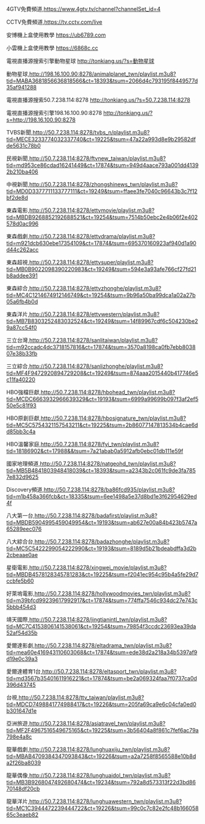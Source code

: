 4GTV免費頻道,https://www.4gtv.tv/channel?channelSet_id=4

CCTV免費頻道,https://tv.cctv.com/live

安博機上盒使用教學 https://ub6789.com

小雲機上盒使用教學 https://6868c.cc

電視直播源搜索引擎動物星球
http://tonkiang.us/?s=動物星球

動物星球,http://198.16.100.90:8278/animalplanet_twn/playlist.m3u8?tid=MABA3681856636818566&ct=18393&tsum=2066d4c793195f8449577d35af941288

電視直播源搜索50.7.238.114:8278
http://tonkiang.us/?s=50.7.238.114:8278

電視直播源搜索引擎198.16.100.90:8278
http://tonkiang.us/?s=http://198.16.100.90:8278

TVBS新聞,http://50.7.238.114:8278/tvbs_n/playlist.m3u8?tid=MECE3233774032337740&ct=19225&tsum=47a22a993d8e9b29582dfde5631c78b0

民視新聞,http://50.7.238.114:8278/ftvnew_taiwan/playlist.m3u8?tid=md953ce86cdad16241449&ct=17874&tsum=949d4aace793a001dd41392b210ba406

中視新聞,http://50.7.238.114:8278/zhongshinews_twn/playlist.m3u8?tid=MD0D3377711133777111&ct=19249&tsum=ffaee3fe7040c96643b3c7f12bf2de8d

東森電影,http://50.7.238.114:8278/ettvmovie/playlist.m3u8?tid=MBDB9268852192688521&ct=19254&tsum=7514b50ebc2e4b06f2e402578d0ac996

東森戲劇,http://50.7.238.114:8278/ettvdrama/playlist.m3u8?tid=m921dcb630ebe17354109&ct=17874&tsum=695370160923af940d1a90d44c262acc

東森超視,http://50.7.238.114:8278/ettvsuper/playlist.m3u8?tid=MB0B9022098390220983&ct=19249&tsum=594e3a93afe766cf27fd21b8addee391

東森綜合,http://50.7.238.114:8278/ettvzhonghe/playlist.m3u8?tid=MC4C1214674912146749&ct=19254&tsum=9b96a50ba99dca1a02a27b05a6fb4b0d

東森洋片,http://50.7.238.114:8278/ettvwestern/playlist.m3u8?tid=MB7B8303252483032524&ct=19249&tsum=14f89967cdf6c504230be29a87cc54f0

三立台灣,http://50.7.238.114:8278/sanlitaiwan/playlist.m3u8?tid=m92ccadc4dc3718157816&ct=17874&tsum=3570a8198ca0fb7ebb803807e38b33fb

三立綜合,http://50.7.238.114:8278/sanlizhonghe/playlist.m3u8?tid=MF4F9472920894729208&ct=19249&tsum=874aaa2015440b417746e5c11fa40220

HBO強檔巨獻,http://50.7.238.114:8278/hbohead_twn/playlist.m3u8?tid=MCDC6663932966639329&ct=19193&tsum=6999a99699b097f3af2ef550e5c81f93

HBO原創巨獻,http://50.7.238.114:8278/hbosignature_twn/playlist.m3u8?tid=MC5C5754321157543211&ct=19225&tsum=2b86077147813534b4cae6dd85bb3c4a

HBO溫馨家庭,http://50.7.238.114:8278/fyi_twn/playlist.m3u8?tid=18186902&ct=17988&&tsum=7a21abab0a5912afb0ebc01db111e59f

國家地理頻道,http://50.7.238.114:8278/natgeohd_twn/playlist.m3u8?tid=MB5B4841803948418039&ct=18393&tsum=a2343b2c061fc9de3fa7857e832d9625

Discovery頻道,http://50.7.238.114:8278/ba86fcd935/playlist.m3u8?tid=m1b458a366fcb&ct=18335&tsum=6ee1498a5e37d8bd1e3f62954629ed4f

八大第一台,http://50.7.238.114:8278/badafirst/playlist.m3u8?tid=MBDB5904995459049954&ct=19193&tsum=ab627e00a84b423b5747a65289eec076

八大綜合台,http://50.7.238.114:8278/badazhonghe/playlist.m3u8?tid=MC5C5422299054222990&ct=19193&tsum=8189d5b21bdeabdffa3d2b2cbeaae0ae

星衛電影,http://50.7.238.114:8278/xingwei_movie/playlist.m3u8?tid=MBDB4578128345781283&ct=19225&tsum=f2041ec954c95b4a5fe29d7ccbfe5b60

好萊塢電影,http://50.7.238.114:8278/hollywoodmovies_twn/playlist.m3u8?tid=m39bfcd99239617992917&ct=17874&tsum=774ffa7546c934dc27e743c5bbb454d3

靖天國際,http://50.7.238.114:8278/jingtianintl_twn/playlist.m3u8?tid=MC7C4153806141538061&ct=19254&tsum=79854f3ccdc23693ea39da52af54d35b

愛爾達影劇,http://50.7.238.114:8278/eltadrama_twn/playlist.m3u8?tid=mea60e416943110603068&ct=17874&tsum=ede38d2a218a34b5397af9d19e0c39a3

愛爾達體育1台,http://50.7.238.114:8278/eltasport_twn/playlist.m3u8?tid=md3567b35401611916221&ct=17874&tsum=be2a069324faa7f0737ca0d396d43745

台視,http://50.7.238.114:8278/ttv_taiwan/playlist.m3u8?tid=MDCD7498841774988417&ct=19226&tsum=205fa69ca9e6c04cfa0ed0b301647d1e

亞洲旅遊,http://50.7.238.114:8278/asiatravel_twn/playlist.m3u8?tid=MF2F4967516549675165&ct=19225&tsum=3b56404a8f861c7fef6ac79a798e4a8c

龍華戲劇,http://50.7.238.114:8278/lunghuaxiju_twn/playlist.m3u8?tid=MBAB4709384347093843&ct=19226&tsum=a2a7258f8565588e10b8da2f26ba8039

龍華偶像,http://50.7.238.114:8278/lunghuaidol_twn/playlist.m3u8?tid=MB3B9268047492680474&ct=19234&tsum=792a8d573313f22d3bd8670148df20cb

龍華洋片,http://50.7.238.114:8278/lunghuawestern_twn/playlist.m3u8?tid=MC1C3944472239444722&ct=19226&tsum=99c0c7c82e2fc48b16605865c3eaeb82







